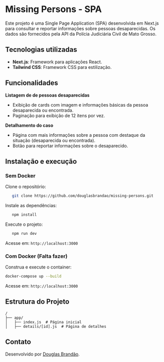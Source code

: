 # Missing Persons - SPA
Este projeto é uma Single Page Application (SPA) desenvolvida em Next.js para consultar e reportar informações sobre pessoas desaparecidas. Os dados são fornecidos pela API da Polícia Judiciária Civil de Mato Grosso.

## Tecnologias utilizadas
- **Next.js**: Framework para aplicações React.
- **Tailwind CSS**: Framework CSS para estilização.

## Funcionalidades

**Listagem de de pessoas desaparecidas**
- Exibição de cards com imagem e informações básicas da pessoa desaparecida ou encontrada.
- Paginação para exibição de 12 itens por vez.

**Detalhamento do caso**
- Página com mais informações sobre a pessoa com destaque da situação (desaparecida ou encontrada).
- Botão para reportar informações sobre o desaparecido.

## Instalação e execução

### Sem Docker

Clone o repositório:
```sh
   git clone https://github.com/douglasbrandao/missing-persons.git
```
Instale as dependências:
```sh
   npm install
```
Execute o projeto:
```sh
   npm run dev
```
Acesse em: `http://localhost:3000`

### Com Docker (Falta fazer)
Construa e execute o container:
   ```sh
   docker-compose up --build
   ```
Acesse em: `http://localhost:3000`

## Estrutura do Projeto
```
/
├── app/
│   ├── index.js  # Página inicial
│   ├── details/[id].js  # Página de detalhes
```
## Contato
Desenvolvido por [Douglas Brandão](https://github.com/douglasbrandao).
